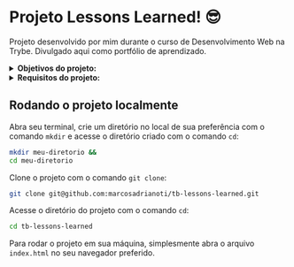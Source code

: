 # Projeto Lessons Learned! :sunglasses:
Projeto desenvolvido por mim durante o curso de Desenvolvimento Web na Trybe. Divulgado aqui como portfólio de aprendizado.

<details>
<summary><strong> Objetivos do projeto:</strong></summary>

  * Desenvolver um site que contenha uma série de informações sobre o que aprendi na Trybe ao longo dos primeiros blocos.
  * Verificar se eu era capaz de:
      * Utilizar HTML;
      * Utilizar CSS;
</details>
<details>
<summary><strong> Requisitos do projeto:</strong></summary>

  * Adicionar uma cor de fundo específica para a página
  * Adicionar uma barra superior com um título
  * Adicionar uma foto sua à página
  * Adicionar uma lista de lições aprendidas à página
  * Criar uma lista de lições que ainda deseja aprender para a página
  * Adicionar um rodapé para a página
  * Inserir pelo menos um link externo na página
  * Criar um artigo sobre o seu aprendizado
  * Criar uma tag html aside que contenha uma breve descrição sobre você
  * Aplicar elementos HTML de acordo com o sentido e propósito de cada um deles
  * Testar a semântica da sua página usando o site CodeSniffer
  * Requisitos Bônus:
    * Adicionar uma tabela à página
    * Utilizar o Box model
    * Alterar atributos relacionados às fontes
    * Posicionar a tag article e a tag aside uma ao lado do outra
</details>
  
## Rodando o projeto localmente

Abra seu terminal, crie um diretório no local de sua preferência com o comando `mkdir` e acesse o diretório criado com o comando `cd`:

```bash
mkdir meu-diretorio &&
cd meu-diretorio
```

Clone o projeto com o comando `git clone`:

```bash
git clone git@github.com:marcosadrianoti/tb-lessons-learned.git
```

Acesse o diretório do projeto com o comando `cd`:

```bash
cd tb-lessons-learned
```

Para rodar o projeto em sua máquina, simplesmente abra o arquivo `index.html` no seu navegador preferido.
